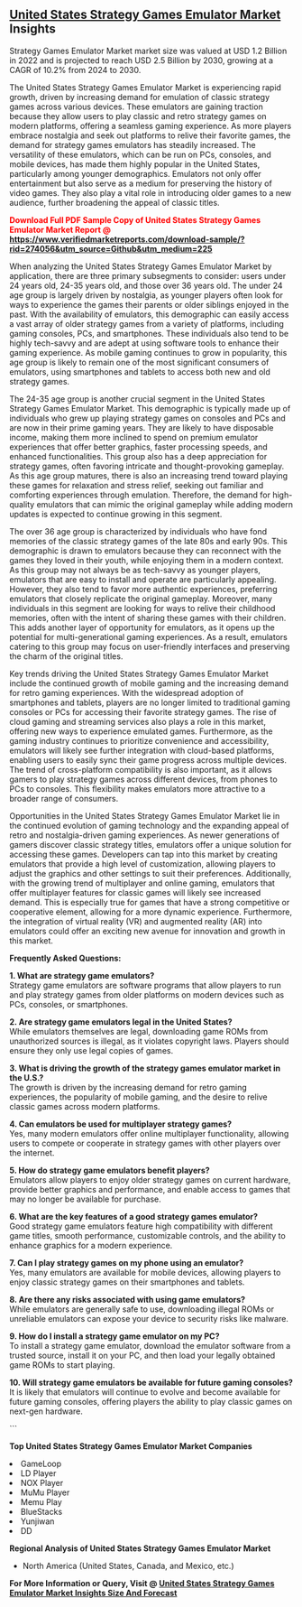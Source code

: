 <h2><a href="https://www.verifiedmarketreports.com/download-sample/?rid=274056&amp;utm_source=Github&amp;utm_medium=225" target="_blank">United States Strategy Games Emulator Market</a> Insights</h2><p>Strategy Games Emulator Market market size was valued at USD 1.2 Billion in 2022 and is projected to reach USD 2.5 Billion by 2030, growing at a CAGR of 10.2% from 2024 to 2030.</p><p> <p>The United States Strategy Games Emulator Market is experiencing rapid growth, driven by increasing demand for emulation of classic strategy games across various devices. These emulators are gaining traction because they allow users to play classic and retro strategy games on modern platforms, offering a seamless gaming experience. As more players embrace nostalgia and seek out platforms to relive their favorite games, the demand for strategy games emulators has steadily increased. The versatility of these emulators, which can be run on PCs, consoles, and mobile devices, has made them highly popular in the United States, particularly among younger demographics. Emulators not only offer entertainment but also serve as a medium for preserving the history of video games. They also play a vital role in introducing older games to a new audience, further broadening the appeal of classic titles. <strong><p><span class=""><span style="color: #ff0000;"><strong>Download Full PDF Sample Copy of United States Strategy Games Emulator Market Report</strong> @ </span><a href="https://www.verifiedmarketreports.com/download-sample/?rid=274056&amp;utm_source=Github&amp;utm_medium=225" target="_blank">https://www.verifiedmarketreports.com/download-sample/?rid=274056&amp;utm_source=Github&amp;utm_medium=225</a></span></p></strong></p> <p>When analyzing the United States Strategy Games Emulator Market by application, there are three primary subsegments to consider: users under 24 years old, 24-35 years old, and those over 36 years old. The under 24 age group is largely driven by nostalgia, as younger players often look for ways to experience the games their parents or older siblings enjoyed in the past. With the availability of emulators, this demographic can easily access a vast array of older strategy games from a variety of platforms, including gaming consoles, PCs, and smartphones. These individuals also tend to be highly tech-savvy and are adept at using software tools to enhance their gaming experience. As mobile gaming continues to grow in popularity, this age group is likely to remain one of the most significant consumers of emulators, using smartphones and tablets to access both new and old strategy games. <p>The 24-35 age group is another crucial segment in the United States Strategy Games Emulator Market. This demographic is typically made up of individuals who grew up playing strategy games on consoles and PCs and are now in their prime gaming years. They are likely to have disposable income, making them more inclined to spend on premium emulator experiences that offer better graphics, faster processing speeds, and enhanced functionalities. This group also has a deep appreciation for strategy games, often favoring intricate and thought-provoking gameplay. As this age group matures, there is also an increasing trend toward playing these games for relaxation and stress relief, seeking out familiar and comforting experiences through emulation. Therefore, the demand for high-quality emulators that can mimic the original gameplay while adding modern updates is expected to continue growing in this segment. <p>The over 36 age group is characterized by individuals who have fond memories of the classic strategy games of the late 80s and early 90s. This demographic is drawn to emulators because they can reconnect with the games they loved in their youth, while enjoying them in a modern context. As this group may not always be as tech-savvy as younger players, emulators that are easy to install and operate are particularly appealing. However, they also tend to favor more authentic experiences, preferring emulators that closely replicate the original gameplay. Moreover, many individuals in this segment are looking for ways to relive their childhood memories, often with the intent of sharing these games with their children. This adds another layer of opportunity for emulators, as it opens up the potential for multi-generational gaming experiences. As a result, emulators catering to this group may focus on user-friendly interfaces and preserving the charm of the original titles. <p>Key trends driving the United States Strategy Games Emulator Market include the continued growth of mobile gaming and the increasing demand for retro gaming experiences. With the widespread adoption of smartphones and tablets, players are no longer limited to traditional gaming consoles or PCs for accessing their favorite strategy games. The rise of cloud gaming and streaming services also plays a role in this market, offering new ways to experience emulated games. Furthermore, as the gaming industry continues to prioritize convenience and accessibility, emulators will likely see further integration with cloud-based platforms, enabling users to easily sync their game progress across multiple devices. The trend of cross-platform compatibility is also important, as it allows gamers to play strategy games across different devices, from phones to PCs to consoles. This flexibility makes emulators more attractive to a broader range of consumers. <p>Opportunities in the United States Strategy Games Emulator Market lie in the continued evolution of gaming technology and the expanding appeal of retro and nostalgia-driven gaming experiences. As newer generations of gamers discover classic strategy titles, emulators offer a unique solution for accessing these games. Developers can tap into this market by creating emulators that provide a high level of customization, allowing players to adjust the graphics and other settings to suit their preferences. Additionally, with the growing trend of multiplayer and online gaming, emulators that offer multiplayer features for classic games will likely see increased demand. This is especially true for games that have a strong competitive or cooperative element, allowing for a more dynamic experience. Furthermore, the integration of virtual reality (VR) and augmented reality (AR) into emulators could offer an exciting new avenue for innovation and growth in this market. <p><strong>Frequently Asked Questions:</strong></p> <p><strong>1. What are strategy game emulators?</strong><br> Strategy game emulators are software programs that allow players to run and play strategy games from older platforms on modern devices such as PCs, consoles, or smartphones.</p> <p><strong>2. Are strategy game emulators legal in the United States?</strong><br> While emulators themselves are legal, downloading game ROMs from unauthorized sources is illegal, as it violates copyright laws. Players should ensure they only use legal copies of games.</p> <p><strong>3. What is driving the growth of the strategy games emulator market in the U.S.?</strong><br> The growth is driven by the increasing demand for retro gaming experiences, the popularity of mobile gaming, and the desire to relive classic games across modern platforms.</p> <p><strong>4. Can emulators be used for multiplayer strategy games?</strong><br> Yes, many modern emulators offer online multiplayer functionality, allowing users to compete or cooperate in strategy games with other players over the internet.</p> <p><strong>5. How do strategy game emulators benefit players?</strong><br> Emulators allow players to enjoy older strategy games on current hardware, provide better graphics and performance, and enable access to games that may no longer be available for purchase.</p> <p><strong>6. What are the key features of a good strategy games emulator?</strong><br> Good strategy game emulators feature high compatibility with different game titles, smooth performance, customizable controls, and the ability to enhance graphics for a modern experience.</p> <p><strong>7. Can I play strategy games on my phone using an emulator?</strong><br> Yes, many emulators are available for mobile devices, allowing players to enjoy classic strategy games on their smartphones and tablets.</p> <p><strong>8. Are there any risks associated with using game emulators?</strong><br> While emulators are generally safe to use, downloading illegal ROMs or unreliable emulators can expose your device to security risks like malware.</p> <p><strong>9. How do I install a strategy game emulator on my PC?</strong><br> To install a strategy game emulator, download the emulator software from a trusted source, install it on your PC, and then load your legally obtained game ROMs to start playing.</p> <p><strong>10. Will strategy game emulators be available for future gaming consoles?</strong><br> It is likely that emulators will continue to evolve and become available for future gaming consoles, offering players the ability to play classic games on next-gen hardware.</p> ```</p><p><strong>Top United States Strategy Games Emulator Market Companies</strong></p><div data-test-id=""><p><li>GameLoop</li><li> LD Player</li><li> NOX Player</li><li> MuMu Player</li><li> Memu Play</li><li> BlueStacks</li><li> Yunjiwan</li><li> DD</li></p><div><strong>Regional Analysis of&nbsp;United States Strategy Games Emulator Market</strong></div><ul><li dir="ltr"><p dir="ltr">North America&nbsp;(United States, Canada, and Mexico, etc.)</p></li></ul><p><strong>For More Information or Query, Visit @&nbsp;</strong><strong><a href="https://www.verifiedmarketreports.com/product/strategy-games-emulator-market/?utm_source=Github&amp;utm_medium=225" target="_blank">United States Strategy Games Emulator Market Insights Size And Forecast</a></strong></p></div>
